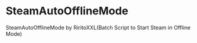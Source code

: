 # SteamAutoOfflineMode
SteamAutoOfflineMode by RiritoXXL(Batch Script to Start Steam in Offline Mode)

